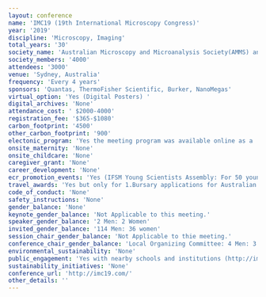```yaml
---
layout: conference 
name: 'IMC19 (19th International Microscopy Congress)'
year: '2019'
discipline: 'Microscopy, Imaging'
total_years: '30'
society_name: 'Australian Microscopy and Microanalysis Society(AMMS) and nternational Federation of Societies for Microscopy(IFSM)'
society_members: '4000'
attendees: '3000'
venue: 'Sydney, Australia'
frequency: 'Every 4 years'
sponsors: 'Quantas, ThermoFisher Scientific, Burker, NanoMegas'
virtual_option: 'Yes (Digital Posters) '
digital_archives: 'None'
attendance_cost: ' $2000-4000'
registration_fee: '$365-$1080'
carbon_footprint: '4500'
other_carbon_footprint: '900'
electonic_program: 'Yes the meeting program was available online as a .pdf file.'
onsite_maternity: 'None'
onsite_childcare: 'None'
caregiver_grant: 'None'
career_development: 'None'
ecr_promotion_events: 'Yes (IFSM Young Scientists Assembly: For 50 young scientists there is an exciting opportunity to attend the IFSM Young Scientists Assembly (IFSM YSA). Previously known as the IFSM School, this day long program is being organised exclusively for IFSM Young Scientists. Starting with the IFSM dinner on the Saturday evening, this is the ultimate opportunity for young scientists to network with experts in their field. The Assembly on the Sunday, will consist of classes taught at the University of Sydney by invited experts. Attendees of the IFSM YSA will be able to: Meet Nobel Prize Winners Professor Joachim Frank and Professor Dan Shechtman, in a thought provoking panel discussion with Q&A, Discuss career planning and development with discipline leaders, Network with fellow future emerging leader)'
travel_awards: 'Yes but only for 1.Bursary applications for Australian and New Zealand based members of the Australian Microscopy and Microanalysis Society (AMMS)  2. the French Society for Microscopy (Société Française des Microscopies, Sfm) is happy to award 5 scholarships of 2000 € to french Sfm PhD students or post-doctoral researchers, as well as 10 bursaries of 1000 € to Sfm permanent researchers.  3. European Microscopy Society To support young researchers, scholarships of 800 Euro each)'
code_of_conduct: 'None'
safety_instructions: 'None'
gender_balance: 'None'
keynote_gender_balance: 'Not Applicable to this meeting.'
speaker_gender_balance: '2 Men: 2 Women'
invited_gender_balance: '114 Men: 36 women'
session_chair_gender_balance: 'Not Applicable to thie meeting.'
conference_chair_gender_balance: 'Local Organizing Committee: 4 Men: 3 Women'
environmental_sustainability: 'None'
public_engagement: 'Yes with nearby schools and institutions (http://imc19.com/outreach-program/)'
sustainability_initiatives: 'None'
conference_url: 'http://imc19.com/'
other_details: ''
---
```


